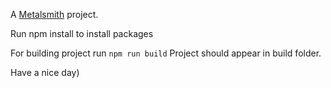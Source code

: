 A [Metalsmith](http://www.metalsmith.io) project.

Run npm install to install packages

For building project run `npm run build`
Project should appear in build folder.

Have a nice day)

